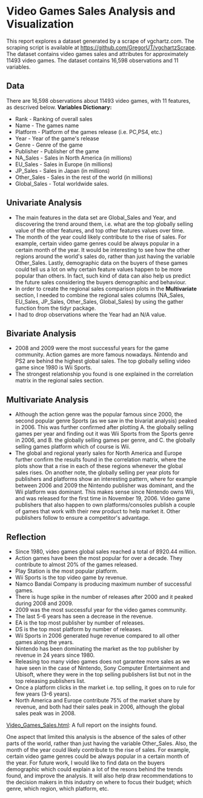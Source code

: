 # Video Games Sales Analysis and Visualization
This report explores a dataset generated by a scrape of vgchartz.com. The scraping script is available at https://github.com/GregorUT/vgchartzScrape. The dataset contains video games sales and attributes for approximately 11493 video games. The dataset contains 16,598 observations and 11 variables.


## Data


There are 16,598 observations about 11493 video games, with 11 features, as descrived below.
**Variables Dictionary:**
* Rank - Ranking of overall sales
* Name - The games name
* Platform - Platform of the games release (i.e. PC,PS4, etc.)
* Year - Year of the game's release
* Genre - Genre of the game
* Publisher - Publisher of the game
* NA_Sales - Sales in North America (in millions)
* EU_Sales - Sales in Europe (in millions)
* JP_Sales - Sales in Japan (in millions)
* Other_Sales - Sales in the rest of the world (in millions)
* Global_Sales - Total worldwide sales.


## Univariate Analysis

* The main features in the data set are Global_Sales and Year, and discovering the trend around them, i.e. what are the top globally selling value of the other features, and top other features values over time.
* The month of the year could likely contribute to the rise of sales. For example, certain video game genres could be always popular in a certain month of the year. It would be interesting to see how the other regions around the world's sales do, rather than just having the variable Other_Sales. Lastly, demographic data on the buyers of these games could tell us a lot on why certain feature values happen to be more popular than others. In fact, such kind of data can also help us predict the future sales considering the buyers demographic and behaviour.
* In order to create the regional sales comparison plots in the **Multivariate** section, I needed to combine the regional sales columns (NA_Sales, EU_Sales, JP_Sales, Other_Sales, Global_Sales) by using the gather function from the tidyr package.
* I had to drop observations where the Year had an N/A value.


## Bivariate Analysis

* 2008 and 2009 were the most successful years for the game community. Action games are more famous nowadays. Nintendo and PS2 are behind the highest global sales. The top globally selling video game since 1980 is Wii Sports.
* The strongest relationship you found is one explained in the correlation matrix in the regional sales section.


## Multivariate Analysis

* Although the action genre was the popular famous since 2000, the second popular genre Sports (as we saw in the bivariat analysis) peaked in 2006. This was further confirmed after plotting A. the globally selling games per year and finding out it was Wii Sports from the Sports genre in 2006, and B. the globally selling games per genre, and C. the globally selling games platform which of course is Wii.
* The global and regional yearly sales for North America and Europe further confirm the results found in the correlation matrix, where the plots show that a rise in each of these regions whenever the global sales rises. On another note, the globally selling per year plots for publishers and platforms show an interesting pattern, where for example between 2006 and 2009 the Nintendo publisher was dominant, and the Wii platform was dominant. This makes sense since Nintendo owns Wii, and was released for the first time in November 19, 2006. Video game publishers that also happen to own platforms/consoles publish a couple of games that work with their new product to help market it. Other publishers follow to ensure a competitor's advantage.


## Reflection

* Since 1980, video games global sales reached a total of 8920.44 million.
* Action games have been the most popular for over a decade. They contribute to almost 20% of the games released.
* Play Station is the most popular platform.
* Wii Sports is the top video game by revenue.
* Namco Bandai Company is producing maximum number of successful games.
* There is huge spike in the number of releases after 2000 and it peaked during 2008 and 2009.
* 2009 was the most successful year for the video games community.
* The last 5-6 years has seen a decrease in the revenue.
* EA is the top most publisher by number of releases.
* DS is the top most platform by number of releases.
* Wii Sports in 2006 generated huge revenue compared to all other games along the years.
* Nintendo has been dominating the market as the top publisher by revenue in 24 years since 1980.
* Releasing too many video games does not garantee more sales as we have seen in the case of Nintendo, Sony Computer Entertainment and Ubisoft, where they were in the top selling publishers list but not in the top releasing publishers list.
* Once a platform clicks in the market i.e. top selling, it goes on to rule for few years (3-6 years).
* North America and Europe contribute 75% of the market share by revenue, and both had their sales peak in 2006, although the global sales peak was in 2008.

[Video_Games_Sales.html](https://github.com/BayanAlArifi/Video_Games_Sales/blob/master/Video_Games_Sales.html): A full report on the insights found.

One aspect that limited this analysis is the absence of the sales of other parts of the world, rather than just having the variable Other_Sales. Also, the month of the year could likely contribute to the rise of sales. For example, certain video game genres could be always popular in a certain month of the year. For future work, I would like to find data on the buyers demographic which could explain a lot of the resons behind the trends found, and improve the analysis. It will also help draw recommendations to the decision makers in this industry on where to focus their budget; which genre, which region, which platform, etc.
